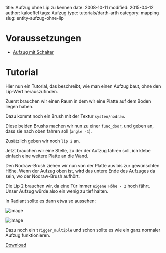 ﻿title: Aufzug ohne Lip zu kennen
date: 2008-10-11
modified: 2015-04-12
author: kaloeffel
tags: Aufzug
type: tutorials/darth-arth
category: mapping
slug: entity-aufzug-ohne-lip

# Voraussetzungen

* [Aufzug mit Schalter]({filename]entity-lift.md)

# Tutorial

Hier nun ein Tutorial, das beschreibt, wie man einen Aufzug baut, ohne den Lip-Wert herauszufinden.

Zuerst brauchen wir einen Raum in dem wir eine Platte auf dem Boden liegen haben. 

Dazu kommt noch ein Brush mit der Textur `systen/nodraw`. 

Diese beiden Brushs machen wir nun zu einer `func_door`, und geben an, dass sie nach oben fahren soll (`angle -1`). 

Zusätzlich geben wir noch `lip 2` an. 

Jetzt brauchen wir eine Stelle, zu der der Aufzug fahren soll, ich klebe einfach eine weitere Platte an die Wand.

Den Nodraw-Brush ziehen wir nun von der Platte aus bis zur gewünschten Höhe. Wenn der Aufzug oben ist, wird das untere Ende des Aufzuges da sein, wo der Nodraw-Brush aufhört. 

Die Lip 2 brauchen wir, da eine Tür immer `eigene Höhe - 2` hoch fährt. Unser Aufzug würde also ein wenig zu tief halten. 

In Radiant sollte es dann etwa so aussehen:

![image]({filename}entity-aufzug-ohne-lip-2d.png)

![image]({filename}entity-aufzug-ohne-lip-3d.png)

Dazu noch ein `trigger_multiple` und schon sollte es wie ein ganz normaler Aufzug funktionieren.

[Download]({filename}examples/lift.pk3)
